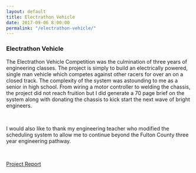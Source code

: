 ```yaml
---
layout: default
title: Electrathon Vehicle
date: 2017-09-06 8:00:00
permalink: "/electrathon-vehicle/"
---
```


<section class="portfolio-page" style="background-image: url(/assets/img/portfolio/electrathon-vehicle/background.jpg);">

<div class="portfolio-content" markdown="1">

### Electrathon Vehicle

The Electrathon Vehicle Competition was the culmination of three years of engineering classes. The project
is simply to build an electrically powered, single man vehicle which competes against other racers for over an on a
closed track. The complexity of the system was astounding to me as a senior in high school. From wiring a
motor controller to welding the chassis, the project did not reach fruition but I did generate a 70 page brief
on the system along with donating the chassis to kick start the next wave of bright engineers.

<br>

I would also like to thank my engineering teacher who modified the scheduling system to allow me to continue
beyond the Fulton County three year engineering pathway.

<br>

[Project Report](/assets/docs/Electrathon-Vehicle.pdf)

</div>

</section>